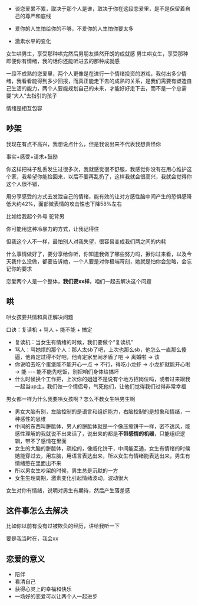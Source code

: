 - 谈恋爱累不累，取决于那个人是谁，取决于你在这段恋爱里，是不是保留着自己的尊严和底线
- 爱你的人生怕给你的不够，不爱你的人生怕你要太多


- 激素水平的变化

女生哄男生，享受那种哄完然后男朋友焕然开朗的成就感
男生哄女生，享受那种即便你有情绪，我的话你还能听进去的那种成就感

一段不成熟的恋爱里，两个人更像是在进行一个情绪投资的游戏，我付出多少情绪，我看看能得到多少回报，而真正能走下去的成熟的关系，是我们需要有塑造自己生活的能力，两个人要能规划自己的未来，才能好好走下去，而不是一个总需要“大人”去指引的孩子

情绪是相互包容


## 吵架
我现在有点不高兴，我想说点什么，但是我说出来不代表我想责怪你

事实+感受+请求+鼓励

你这样把袜子乱丢发生过很多次，我就感觉很不舒服，我感觉你没有在用心维护这个家，我希望你能捡回来，以后不要再乱扔了，这样我就会很高兴，我就会觉得你这个人很不错，

用分享感受的方式去发泄自己的情绪，能有效的让对方感性脑中间产生的恐惧感降低大约42%，面部微表情的攻击性也下降58%左右

比如给我起个外号 驼背男

你可能用这种冷暴力的方式，让我记得住

但我这个人不一样，最怕别人对我失望，很容易变成我们两之间的内耗


什么事情做好了，要分享给你听，你知道我做了哪些努力吗，揪你过来看，以及今天我什么没做，都要告诉她，一个人要是对你极端苛刻，她就是怕你会忽略，会忘记你的要求


恋爱两个人是一个整体，**我们要xx样**，咱们一起去解决这个问题

## 哄
哄女孩要共情和真正解决问题

口诀：复读机 + 骂人 + 能不能 + 搞定
- 复读机：当女生有情绪的时候，我们要做个“复读机”
- 骂人：骂她烦的那个人：那人太sb了吧，上次也那么sb，他怎么一直那么傻逼，他肯定过得不好吧，他肯定家里闹矛盾了吧 -> 离婚啦 -> 该
- 你说咱去吃个蛋堡能不能开心一点 -> 不行，得吃小龙虾 -> 小龙虾就能开心啦 -> 能   --- 能不能先吃饭，别把咱们身体给搞坏
- 什么时候换个工作把，上次你的姐姐不是说有个地方招岗位吗，或者过来跟我一起当up主，我们做一个情侣号，气死他们，让他们觉得我们过得非常幸福

男女都一样为什么我要哄女孩啊？怎么不教女生哄男生啊
- 男女大脑有别，左脑控制的是语言和组织能力，右脑控制的是想象和情绪，一种感性的思维
- 中间的东西叫胼胝体，男人的胼胝体就是一个像压缩饼干一样，密不透风，能感性理解的我就说不出来话了，说出来的都是**不带感情的机器**，只能组织逻辑，带不了感情在里面
- 女生的大脑的胼胝体，疏松的，像威化饼干，中间能互通，女生有情绪的时候她能穿过去，用左脑，用语言表达出来，所以女生有情绪能表达出来，男生有情绪憋在里面出不来
- 所以男女生吵架的时候，男生总是沉默的一方
- 女生生理周期，激素变化引起情绪波动，波动很大

女生对你有情绪，说明对男生有期待，然后产生落差感

## 这件事怎么去解决
比如你以前有没有过被欺负的经历，讲给我听一下

要是我当时在，我会xx
## 恋爱的意义
- 陪伴
- 看清自己
- 获得心灵上的幸福和快乐
- 一场好的恋爱可以让两个人一起进步
